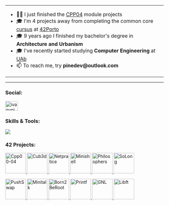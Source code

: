 <!--  
- ✍🏻 I just finished the [`CPP04`](https://github.com/pin3dev/42_CPP_Modules_00-04) module projects
- 🎓 I'm 4 projects away from completing the common core [`cursus`](https://github.com/pin3dev/42_cursus) at [42Porto](https://www.42porto.com/)
- 🎓 9 years ago I finished my bachelor's degree in **_Architecture and Urbanism_**
- 🎓 I've recently started studying  **_Computer Engineering_** at [UAb](https://portal.uab.pt/)
- 📫 To reach me, try **`pinedev@outlook.com`**
 </p>
 -->

 <table style="width: 100%;">
  <tr>
   <!--  <td style="width: 40%;"><a href="https://github.com/oakoudad/badge42"><img src="https://badge.mediaplus.ma/binary/ivbatist" alt="ivbatist's 42 stats" style="max-width: 100%;"></a></td>  -->
  </tr>
  <tr>
    <td style="text-align: left;">
      <ul>
        <li>✍🏻 I just finished the <a href="https://github.com/pin3dev/42_CPP_Modules_00-04">CPP04</a> module projects</li>
        <li>🎓 I'm 4 projects away from completing the common core <a href="https://github.com/pin3dev/42_cursus">cursus</a> at <a href="https://www.42porto.com/">42Porto</a></li>
        <li>🎓 9 years ago I finished my bachelor's degree in <strong>Architecture and Urbanism</strong></li>
        <li>🎓 I've recently started studying <strong>Computer Engineering</strong> at <a href="https://portal.uab.pt/">UAb</a></li>
        <li>📫 To reach me, try <strong>pinedev@outlook.com</strong></li>
      </ul>
    </td>
  </tr>
</table>

 
---

<h3 align="left">Social:</h3>
<p align="left">
<a href="https://linkedin.com/in/ivanypinheiro" target="blank">
	<img align="center" src="https://raw.githubusercontent.com/rahuldkjain/github-profile-readme-generator/master/src/images/icons/Social/linked-in-alt.svg" alt="ivanypinheiro" height="30" width="40" />
</a>

<!-- <a href="" target="blank">
	<img align="center" src="https://raw.githubusercontent.com/rahuldkjain/github-profile-readme-generator/master/src/images/icons/Social/instagram.svg" alt="ivanypinheiro" height="30" width="40" />
</a>
<a href="https://www.behance.net/ivanypinheiro" target="blank">
	<img align="center" src="https://raw.githubusercontent.com/rahuldkjain/github-profile-readme-generator/master/src/images/icons/Social/behance.svg" alt="ivanypinheiro" height="30" width="40" />
</a> -->
</p>

<h3 align="left">Skills & Tools:</h3>
<p align="left">
  <a href="https://skillicons.dev">
    <img src="https://skillicons.dev/icons?i=obsidian,notion,debian,linux,bash,c,cpp,regex,git,vim,vscode,ai,ps,pr,ae&theme=dark&perline=8" />
  </a>
</p>

<h3 align="left">42 Projects:</h3>
<!-- <h5 align="left">Rank 04</h5> -->
<p align="left">
	<a href="https://github.com/pin3dev/42_Cursus">
	<img alt="Cpp00-04" src="https://github.com/pin3dev/42-project-badges/blob/main/badges/cppm.png" width="65" height="65" />
	<img alt="Cub3d" src="https://github.com/pin3dev/42-project-badges/blob/main/badges/cub3de.png" width="65" height="65" />
	<img alt="Netpratice" src="https://github.com/pin3dev/42-project-badges/blob/main/badges/netpracticem.png" width="65" height="65" />
	<img alt="Minishell" src="https://github.com/pin3dev/42-project-badges/blob/main/badges/minishelle.png" width="65" height="65" />
	<img alt="Philosophers" src="https://github.com/pin3dev/42-project-badges/blob/main/badges/philosopherse.png" width="65" height="65" />
	<img alt="SoLong" src="https://github.com/pin3dev/42-project-badges/blob/main/badges/so_longe.png" width="65" height="65" />
	</a>
</p>
<p align="left">
	<a href="https://github.com/pin3dev/42_Cursus">
	<img alt="PushSwap" src="https://github.com/pin3dev/42-project-badges/blob/main/badges/push_swape.png" width="65" height="65" />
	<img alt="Minitalk" src="https://github.com/pin3dev/42-project-badges/blob/main/badges/minitalkm.png" width="65" height="65" />
	<img alt="Born2BeRoot" src="https://github.com/pin3dev/42-project-badges/blob/main/badges/born2beroote.png" width="65" height="65" />
	<img alt="Printf" src="https://github.com/pin3dev/42-project-badges/blob/main/badges/ft_printfe.png" width="65" height="65" />
	<img alt="GNL" src="https://github.com/pin3dev/42-project-badges/blob/main/badges/get_next_linem.png" width="65" height="65" />
	<img alt="Libft" src="https://github.com/pin3dev/42-project-badges/blob/main/badges/libftm.png" width="65" height="65" />
	</a>
</p>
<!-- </p> -->
<!-- <h5 align="left">Rank 03</h5> -->
<!-- <p align="left"> -->
<!-- </p> -->
<!-- <h5 align="left">Rank 02</h5> -->
<!-- <p align="left"> -->
<!-- </p> -->
<!-- <h5 align="left">Rank 01</h5> -->
<!-- <p align="left"> -->
<!-- </p> -->
<!-- <h5 align="left">Rank 00</h5> -->
<!-- <p align="left"> -->
